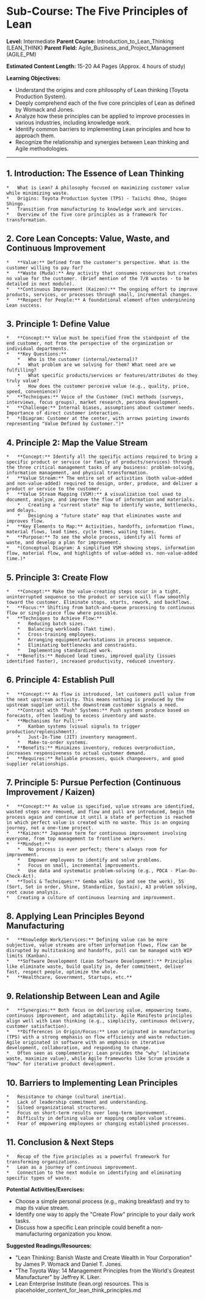 
# Sub-Course: The Five Principles of Lean

**Level:** Intermediate
**Parent Course:** Introduction_to_Lean_Thinking (LEAN_THINK)
**Parent Field:** Agile_Business_and_Project_Management (AGILE_PM)

**Estimated Content Length:** 15-20 A4 Pages (Approx. 4 hours of study)

**Learning Objectives:**
*   Understand the origins and core philosophy of Lean thinking (Toyota Production System).
*   Deeply comprehend each of the five core principles of Lean as defined by Womack and Jones.
*   Analyze how these principles can be applied to improve processes in various industries, including knowledge work.
*   Identify common barriers to implementing Lean principles and how to approach them.
*   Recognize the relationship and synergies between Lean thinking and Agile methodologies.

---

## 1. Introduction: The Essence of Lean Thinking
    *   What is Lean? A philosophy focused on maximizing customer value while minimizing waste.
    *   Origins: Toyota Production System (TPS) - Taiichi Ohno, Shigeo Shingo.
    *   Transition from manufacturing to knowledge work and services.
    *   Overview of the five core principles as a framework for transformation.

## 2. Core Lean Concepts: Value, Waste, and Continuous Improvement
    *   **Value:** Defined from the customer's perspective. What is the customer willing to pay for?
    *   **Waste (Muda):** Any activity that consumes resources but creates no value for the customer. (Brief mention of the 7/8 wastes - to be detailed in next module).
    *   **Continuous Improvement (Kaizen):** The ongoing effort to improve products, services, or processes through small, incremental changes.
    *   **Respect for People:** A foundational element often underpinning Lean success.

## 3. Principle 1: Define Value
    *   **Concept:** Value must be specified from the standpoint of the end customer, not from the perspective of the organization or individual departments.
    *   **Key Questions:**
        *   Who is the customer (internal/external)?
        *   What problem are we solving for them? What need are we fulfilling?
        *   What specific products/services or features/attributes do they truly value?
        *   How does the customer perceive value (e.g., quality, price, speed, convenience)?
    *   **Techniques:** Voice of the Customer (VoC) methods (surveys, interviews, focus groups), market research, persona development.
    *   **Challenge:** Internal biases, assumptions about customer needs. Importance of direct customer interaction.
    *   *(Diagram: Customer at the center, with arrows pointing inwards representing "Value Defined by Customer.")*

## 4. Principle 2: Map the Value Stream
    *   **Concept:** Identify all the specific actions required to bring a specific product or service (or family of products/services) through the three critical management tasks of any business: problem-solving, information management, and physical transformation.
    *   **Value Stream:** The entire set of activities (both value-added and non-value-added) required to design, order, produce, and deliver a product or service to the customer.
    *   **Value Stream Mapping (VSM):** A visualization tool used to document, analyze, and improve the flow of information and materials.
        *   Creating a "current state" map to identify waste, bottlenecks, and delays.
        *   Designing a "future state" map that eliminates waste and improves flow.
    *   **Key Elements to Map:** Activities, handoffs, information flows, material flows, lead times, cycle times, waiting times.
    *   **Purpose:** To see the whole process, identify all forms of waste, and develop a plan for improvement.
    *   *(Conceptual Diagram: A simplified VSM showing steps, information flow, material flow, and highlights of value-added vs. non-value-added time.)*

## 5. Principle 3: Create Flow
    *   **Concept:** Make the value-creating steps occur in a tight, uninterrupted sequence so the product or service will flow smoothly toward the customer. Eliminate stops, starts, rework, and backflows.
    *   **Focus:** Shifting from batch-and-queue processing to continuous flow or single-piece flow where possible.
    *   **Techniques to Achieve Flow:**
        *   Reducing batch sizes.
        *   Balancing workloads (Takt time).
        *   Cross-training employees.
        *   Arranging equipment/workstations in process sequence.
        *   Eliminating bottlenecks and constraints.
        *   Implementing standardized work.
    *   **Benefits:** Reduced lead times, improved quality (issues identified faster), increased productivity, reduced inventory.

## 6. Principle 4: Establish Pull
    *   **Concept:** As flow is introduced, let customers pull value from the next upstream activity. This means nothing is produced by the upstream supplier until the downstream customer signals a need.
    *   **Contrast with "Push" Systems:** Push systems produce based on forecasts, often leading to excess inventory and waste.
    *   **Mechanisms for Pull:**
        *   Kanban systems (visual signals to trigger production/replenishment).
        *   Just-In-Time (JIT) inventory management.
        *   Make-to-order systems.
    *   **Benefits:** Minimizes inventory, reduces overproduction, increases responsiveness to actual customer demand.
    *   **Requires:** Reliable processes, quick changeovers, and good supplier relationships.

## 7. Principle 5: Pursue Perfection (Continuous Improvement / Kaizen)
    *   **Concept:** As value is specified, value streams are identified, wasted steps are removed, and flow and pull are introduced, begin the process again and continue it until a state of perfection is reached in which perfect value is created with no waste. This is an ongoing journey, not a one-time project.
    *   **Kaizen:** Japanese term for continuous improvement involving everyone, from top management to frontline workers.
    *   **Mindset:**
        *   No process is ever perfect; there's always room for improvement.
        *   Empower employees to identify and solve problems.
        *   Focus on small, incremental improvements.
        *   Use data and systematic problem-solving (e.g., PDCA - Plan-Do-Check-Act).
    *   **Tools & Techniques:** Gemba walks (go and see the work), 5S (Sort, Set in order, Shine, Standardize, Sustain), A3 problem solving, root cause analysis.
    *   Creating a culture of continuous learning and improvement.

## 8. Applying Lean Principles Beyond Manufacturing
    *   **Knowledge Work/Services:** Defining value can be more subjective, value streams are often information flows, flow can be disrupted by multitasking and handoffs, pull can be managed with WIP limits (Kanban).
    *   **Software Development (Lean Software Development):** Principles like eliminate waste, build quality in, defer commitment, deliver fast, respect people, optimize the whole.
    *   **Healthcare, Government, Startups, etc.**

## 9. Relationship Between Lean and Agile
    *   **Synergies:** Both focus on delivering value, empowering teams, continuous improvement, and adaptability. Agile Manifesto principles align well with Lean thinking (e.g., simplicity, continuous delivery, customer satisfaction).
    *   **Differences in Origin/Focus:** Lean originated in manufacturing (TPS) with a strong emphasis on flow efficiency and waste reduction. Agile originated in software with an emphasis on iterative development, collaboration, and responding to change.
    *   Often seen as complementary: Lean provides the "why" (eliminate waste, maximize value), while Agile frameworks like Scrum provide a "how" for iterative product development.

## 10. Barriers to Implementing Lean Principles
    *   Resistance to change (cultural inertia).
    *   Lack of leadership commitment and understanding.
    *   Siloed organizational structures.
    *   Focus on short-term results over long-term improvement.
    *   Difficulty in defining value or mapping complex value streams.
    *   Fear of empowering employees or changing established processes.

## 11. Conclusion & Next Steps
    *   Recap of the five principles as a powerful framework for transforming organizations.
    *   Lean as a journey of continuous improvement.
    *   Connection to the next module on identifying and eliminating specific types of waste.

**Potential Activities/Exercises:**
*   Choose a simple personal process (e.g., making breakfast) and try to map its value stream.
*   Identify one way to apply the "Create Flow" principle to your daily work tasks.
*   Discuss how a specific Lean principle could benefit a non-manufacturing organization you know.

**Suggested Readings/Resources:**
*   "Lean Thinking: Banish Waste and Create Wealth in Your Corporation" by James P. Womack and Daniel T. Jones.
*   "The Toyota Way: 14 Management Principles from the World's Greatest Manufacturer" by Jeffrey K. Liker.
*   Lean Enterprise Institute (lean.org) resources.
This is placeholder_content_for_lean_think_principles.md
